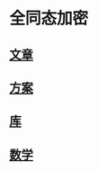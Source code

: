 # 全同态加密

## [文章](https://github.com/ingonyama-zk/ingopedia/blob/Otsars-patch/src/introfhe.md)

## [方案](https://github.com/ingonyama-zk/ingopedia/blob/Otsars-patch/src/schemesfhe.md)

## [库](https://github.com/ingonyama-zk/ingopedia/blob/Otsars-patch/src/fhelibraries.md)

## [数学](https://github.com/ingonyama-zk/ingopedia/blob/Otsars-patch/src/mathfhe.md)
